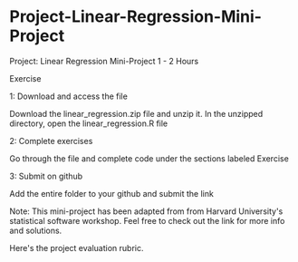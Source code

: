 # Project-Linear-Regression-Mini-Project


Project: Linear Regression Mini-Project
1 - 2 Hours

Exercise


1: Download and access the file

Download the linear_regression.zip file and unzip it. In the unzipped directory, open the linear_regression.R file

2: Complete exercises

Go through the file and complete code under the sections labeled Exercise

3: Submit on github

Add the entire folder to your github and submit the link

Note: This mini-project has been adapted from from Harvard University's statistical software workshop. Feel free to check out the link for more info and solutions.

Here's the project evaluation rubric.

 

